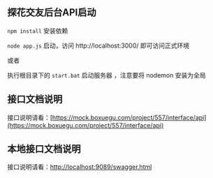 ## 探花交友后台API启动

`npm install` 安装依赖

`node app.js` 启动，访问 http://localhost:3000/ 即可访问正式环境

或者

执行根目录下的  `start.bat` 启动服务器 ，注意要将 nodemon 安装为全局

## 接口文档说明

接口说明请看：[https://mock.boxuegu.com/project/557/interface/api](https://mock.boxuegu.com/project/557/interface/api)

## 本地接口文档说明

接口说明请看：[http://localhost:9089/swagger.html](http://localhost:9089/swagger.html)

